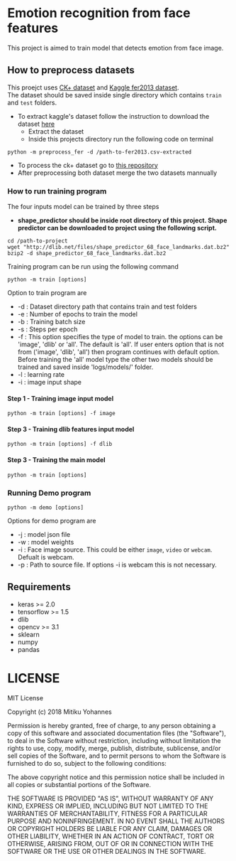 # Emotion recognition from face features
This project is aimed to train model that detects emotion from face image.

## How to preprocess datasets
This proejct uses [CK+ dataset](http://www.consortium.ri.cmu.edu/ckagree/) and  [Kaggle fer2013 dataset](https://www.kaggle.com/c/challenges-in-representation-learning-facial-expression-recognition-challenge/data).  
The dataset should be saved inside single directory which contains ```train``` and ```test``` folders.
* To extract kaggle's dataset follow the instruction to download the dataset [here](https://www.kaggle.com/c/challenges-in-representation-learning-facial-expression-recognition-challenge/data) 
  * Extract the dataset 
  * Inside this projects directory run the following code on terminal
```
python -m preprocess_fer -d /path-to-fer2013.csv-extracted 
```
* To process the ck+ dataset go to [this repository](https://github.com/mitiku1/Ck-dataset-preprocess)
* After preprocessing both dataset merge the two datasets mannually



### How to run training program
The four inputs model can be trained by three steps
* **shape_predictor should be inside root directory of this project. Shape predictor can be downloaded to project using the following script.**
```
cd /path-to-project
wget "http://dlib.net/files/shape_predictor_68_face_landmarks.dat.bz2"
bzip2 -d shape_predictor_68_face_landmarks.dat.bz2
```
Training program can be run using the following command
```
python -m train [options]
```
Option to train program are
  * -d : Dataset directory path that contains train and test folders
  * -e : Number of epochs to train the model
  * -b : Training batch size
  * -s : Steps per epoch
  * -f : This option specifies the type of model to train. the options can be 'image', 'dlib' or 'all'. The default is 'all'. If user enters option that is not from ('image', 'dlib', 'all') then program continues with default option. Before training the 'all' model type the other two models should be trained and saved inside 'logs/models/' folder.
  * -l : learning rate
  * -i : image input shape


#### Step 1 - Training image input model
``` 
python -m train [options] -f image 
```
#### Step 3 - Training dlib features input model
``` 
python -m train [options] -f dlib 
```
#### Step 3 - Training the main model
``` 
python -m train [options] 
```

### Running Demo program
``` 
python -m demo [options]
```  
Options for demo program are
* -j : model json file
* -w : model weights
* -i : Face image source. This could be either `image`, `video` or `webcam`. Defualt is webcam.
* -p : Path to source file. If options -i is webcam this is not necessary.

## Requirements
* keras >= 2.0
* tensorflow >= 1.5
* dlib
* opencv >= 3.1
* sklearn
* numpy 
* pandas

# LICENSE
MIT License

Copyright (c) 2018 Mitiku Yohannes

Permission is hereby granted, free of charge, to any person obtaining a copy
of this software and associated documentation files (the "Software"), to deal
in the Software without restriction, including without limitation the rights
to use, copy, modify, merge, publish, distribute, sublicense, and/or sell
copies of the Software, and to permit persons to whom the Software is
furnished to do so, subject to the following conditions:

The above copyright notice and this permission notice shall be included in all
copies or substantial portions of the Software.

THE SOFTWARE IS PROVIDED "AS IS", WITHOUT WARRANTY OF ANY KIND, EXPRESS OR
IMPLIED, INCLUDING BUT NOT LIMITED TO THE WARRANTIES OF MERCHANTABILITY,
FITNESS FOR A PARTICULAR PURPOSE AND NONINFRINGEMENT. IN NO EVENT SHALL THE
AUTHORS OR COPYRIGHT HOLDERS BE LIABLE FOR ANY CLAIM, DAMAGES OR OTHER
LIABILITY, WHETHER IN AN ACTION OF CONTRACT, TORT OR OTHERWISE, ARISING FROM,
OUT OF OR IN CONNECTION WITH THE SOFTWARE OR THE USE OR OTHER DEALINGS IN THE
SOFTWARE.

 [sp]: http://dlib.net/files/shape_predictor_68_face_landmarks.dat.bz2